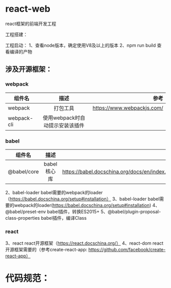 # react-web
react框架的前端开发工程

工程搭建：


工程启动：
1、查看node版本，确定使用V8及以上的版本
2、npm run build 查看编译的产物


## 涉及开源框架：
### webpack
|组件名|描述|参考|
---|:--:|---:
webpack | 打包工具 | https://www.webpackjs.com/
webpack-cli | 使用webpack时自动提示安装该插件 | 

### babel
|组件名|描述|参考|
---|:--:|---:
@babel/core | babel核心库 | https://babel.docschina.org/docs/en/index.html
2、babel-loader        babel需要的webpack的loader（https://babel.docschina.org/setup#installation）
3、babel-loader        babel需要的webpack的loader(https://babel.docschina.org/setup#installation)
4、@babel/preset-env   babel插件，转换ES2015+
5、@babel/plugin-proposal-class-properties babel插件，编译Class

### react
3、react               react开源框架（https://react.docschina.org/）
4、react-dom           react开源框架需要的（参考create-react-app: https://github.com/facebook/create-react-app）

# 代码规范：



